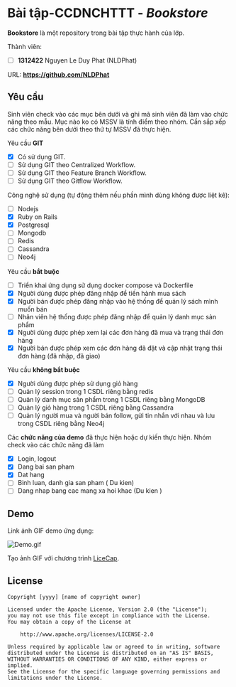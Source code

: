 # Bài tập-CCDNCHTTT - *Bookstore*

**Bookstore** là một repository trong bài tập thực hành của lớp.

Thành viên:
* [ ] **1312422** Nguyen Le Duy Phat (NLDPhat)

URL: **https://github.com/NLDPhat**

## Yêu cầu

Sinh viên check vào các mục bên dưới và ghi mã sinh viên đã làm vào chức năng theo mẫu. Mục nào ko có MSSV là tính điểm theo nhóm. Cần sắp xếp các chức năng bên dưới theo thứ tự MSSV đã thực hiện.

Yêu cầu **GIT**
* [X] Có sử dụng GIT.
* [ ] Sử dụng GIT theo Centralized Workflow.
* [ ] Sử dụng GIT theo Feature Branch Workflow.
* [ ] Sử dụng GIT theo Gitflow Workflow.

Công nghệ sử dụng (tự động thêm nếu phần mình dùng không được liệt kê):
* [ ] Nodejs
* [X] Ruby on Rails
* [X] Postgresql
* [ ] Mongodb
* [ ] Redis
* [ ] Cassandra
* [ ] Neo4j

Yêu cầu **bắt buộc**
* [ ] Triển khai ứng dụng sử dụng docker compose và Dockerfile
* [X] Người dùng được phép đăng nhập để tiến hành mua sách
* [X] Người bán được phép đăng nhập vào hệ thống để quản lý sách mình muốn bán
* [ ] Nhân viên hệ thống được phép đăng nhập để quản lý danh mục sản phẩm
* [X] Người dùng được phép xem lại các đơn hàng đã mua và trạng thái đơn hàng
* [X] Người bán được phép xem các đơn hàng đã đặt và cập nhật trạng thái đơn hàng (đã nhập, đã giao)

Yêu cầu **không bắt buộc**
* [X] Người dùng được phép sử dụng giỏ hàng
* [ ] Quản lý session trong 1 CSDL riêng bằng redis
* [ ] Quản lý danh mục sản phẩm trong 1 CSDL riêng bằng MongoDB
* [ ] Quản lý giỏ hàng trong 1 CSDL riêng bằng Cassandra
* [ ] Quản lý người mua và người bán follow, gửi tin nhắn với nhau và lưu trong CSDL riêng bằng Neo4j

Các **chức năng của demo** đã thực hiện hoặc dự kiến thực hiện. Nhóm check vào các chức năng đã làm
* [X] Login, logout
* [X] Dang bai san pham
* [X] Dat hang
* [ ] Binh luan, danh gia san pham ( Du kien)
* [ ] Dang nhap bang cac mang xa hoi khac (Du kien )

## Demo

Link ảnh GIF demo ứng dụng:

![Demo.gif](demo.gif)

Tạo ảnh GIF với chương trình [LiceCap](http://www.cockos.com/licecap/).


## License

    Copyright [yyyy] [name of copyright owner]

    Licensed under the Apache License, Version 2.0 (the "License");
    you may not use this file except in compliance with the License.
    You may obtain a copy of the License at

        http://www.apache.org/licenses/LICENSE-2.0

    Unless required by applicable law or agreed to in writing, software
    distributed under the License is distributed on an "AS IS" BASIS,
    WITHOUT WARRANTIES OR CONDITIONS OF ANY KIND, either express or implied.
    See the License for the specific language governing permissions and
    limitations under the License.
